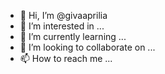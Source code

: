 - 👋 Hi, I’m @givaaprilia
- 👀 I’m interested in ...
- 🌱 I’m currently learning ...
- 💞️ I’m looking to collaborate on ...
- 📫 How to reach me ...

<!---
givaaprilia/givaaprilia is a ✨ special ✨ repository because its `README.md` (this file) appears on your GitHub profile.
You can click the Preview link to take a look at your changes.
--->
